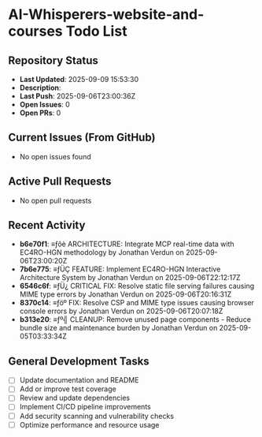 ﻿# AI-Whisperers-website-and-courses Todo List

## Repository Status
- **Last Updated**: 2025-09-09 15:53:30
- **Description**: 
- **Last Push**: 2025-09-06T23:00:36Z
- **Open Issues**: 0
- **Open PRs**: 0

## Current Issues (From GitHub)
- No open issues found
## Active Pull Requests
- No open pull requests
## Recent Activity
- **b6e70f1**: ≡ƒôè ARCHITECTURE: Integrate MCP real-time data with EC4RO-HGN methodology by Jonathan Verdun on 2025-09-06T23:00:20Z
- **7b6e775**: ≡ƒÜÇ FEATURE: Implement EC4RO-HGN Interactive Architecture System by Jonathan Verdun on 2025-09-06T22:12:17Z
- **6546c6f**: ≡ƒÜ¿ CRITICAL FIX: Resolve static file serving failures causing MIME type errors by Jonathan Verdun on 2025-09-06T20:16:31Z
- **8370c14**: ≡ƒöº FIX: Resolve CSP and MIME type issues causing browser console errors by Jonathan Verdun on 2025-09-06T20:07:18Z
- **b313e20**: ≡ƒº╣ CLEANUP: Remove unused page components - Reduce bundle size and maintenance burden by Jonathan Verdun on 2025-09-05T03:33:34Z
## General Development Tasks
- [ ] Update documentation and README
- [ ] Add or improve test coverage
- [ ] Review and update dependencies
- [ ] Implement CI/CD pipeline improvements
- [ ] Add security scanning and vulnerability checks
- [ ] Optimize performance and resource usage
